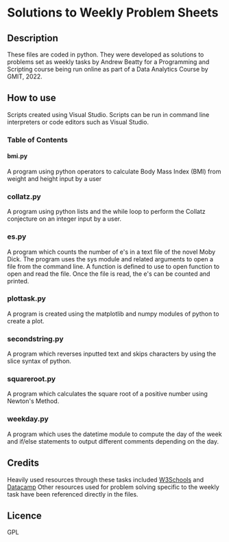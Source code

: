 # Solutions to Weekly Problem Sheets 

## Description 
These files are coded in python. They were developed as solutions to problems set as weekly tasks by Andrew Beatty for a Programming and Scripting course being run online as part of a Data Analytics Course by GMIT, 2022. 

## How to use
Scripts created using Visual Studio. Scripts can be run in command line interpreters or code editors such as Visual Studio. 

### Table  of Contents
#### bmi.py
A program using python operators to calculate Body Mass Index (BMI) from weight and height input by a user

### collatz.py
A program using python lists and the while loop to perform the Collatz conjecture on an integer input by a user. 

### es.py
A program which counts the number of e's in a text file of the novel Moby Dick. The program uses the sys module and related arguments to open a file from the command line. A function is defined to use to open function to open and read the file. Once the file is read, the e's can be counted and printed. 

### plottask.py
A program is created using the matplotlib and numpy modules of python to create a plot.

### secondstring.py
A program which reverses inputted text and skips characters by using the slice syntax of python. 

### squareroot.py 
A program which calculates the square root of a positive number using Newton's Method. 

### weekday.py
A program which uses the datetime module to compute the day of the week and if/else statements to output different comments depending on the day. 

## Credits
Heavily used resources through these tasks included [W3Schools](https://www.w3schools.com/python/default.asp) and [Datacamp](https://app.datacamp.com/learn)
Other resources used for problem solving specific to the weekly task have been referenced directly in the files. 

## Licence
GPL